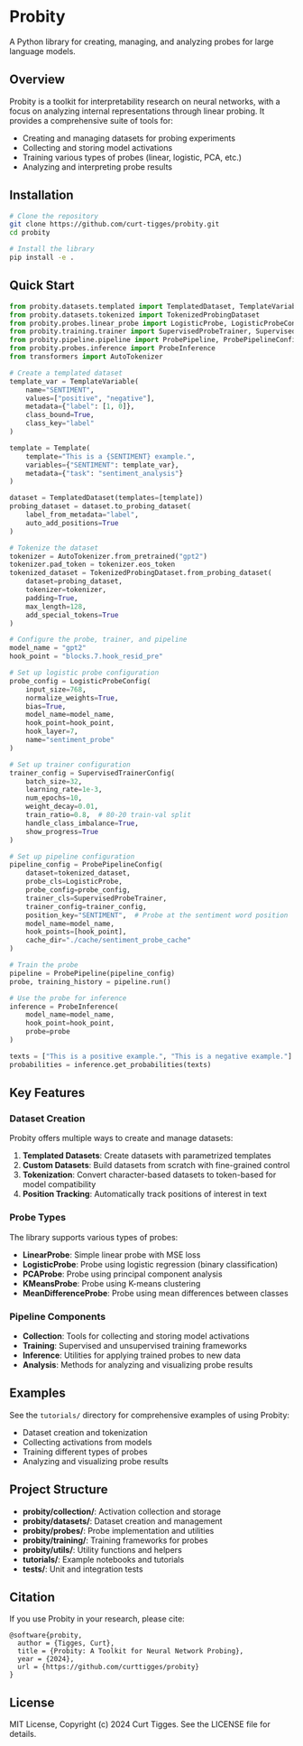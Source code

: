# Probity

A Python library for creating, managing, and analyzing probes for large language models.

## Overview

Probity is a toolkit for interpretability research on neural networks, with a focus on analyzing internal representations through linear probing. It provides a comprehensive suite of tools for:

- Creating and managing datasets for probing experiments
- Collecting and storing model activations
- Training various types of probes (linear, logistic, PCA, etc.)
- Analyzing and interpreting probe results

## Installation

```bash
# Clone the repository
git clone https://github.com/curt-tigges/probity.git
cd probity

# Install the library
pip install -e .
```

## Quick Start

```python
from probity.datasets.templated import TemplatedDataset, TemplateVariable, Template
from probity.datasets.tokenized import TokenizedProbingDataset
from probity.probes.linear_probe import LogisticProbe, LogisticProbeConfig
from probity.training.trainer import SupervisedProbeTrainer, SupervisedTrainerConfig
from probity.pipeline.pipeline import ProbePipeline, ProbePipelineConfig
from probity.probes.inference import ProbeInference
from transformers import AutoTokenizer

# Create a templated dataset
template_var = TemplateVariable(
    name="SENTIMENT", 
    values=["positive", "negative"],
    metadata={"label": [1, 0]},
    class_bound=True, 
    class_key="label"
)

template = Template(
    template="This is a {SENTIMENT} example.",
    variables={"SENTIMENT": template_var},
    metadata={"task": "sentiment_analysis"}
)

dataset = TemplatedDataset(templates=[template])
probing_dataset = dataset.to_probing_dataset(
    label_from_metadata="label",
    auto_add_positions=True
)

# Tokenize the dataset
tokenizer = AutoTokenizer.from_pretrained("gpt2")
tokenizer.pad_token = tokenizer.eos_token
tokenized_dataset = TokenizedProbingDataset.from_probing_dataset(
    dataset=probing_dataset,
    tokenizer=tokenizer,
    padding=True,
    max_length=128,
    add_special_tokens=True
)

# Configure the probe, trainer, and pipeline
model_name = "gpt2"
hook_point = "blocks.7.hook_resid_pre"

# Set up logistic probe configuration
probe_config = LogisticProbeConfig(
    input_size=768,
    normalize_weights=True,
    bias=True,
    model_name=model_name,
    hook_point=hook_point,
    hook_layer=7,
    name="sentiment_probe"
)

# Set up trainer configuration
trainer_config = SupervisedTrainerConfig(
    batch_size=32,
    learning_rate=1e-3,
    num_epochs=10,
    weight_decay=0.01,
    train_ratio=0.8,  # 80-20 train-val split
    handle_class_imbalance=True,
    show_progress=True
)

# Set up pipeline configuration
pipeline_config = ProbePipelineConfig(
    dataset=tokenized_dataset,
    probe_cls=LogisticProbe,
    probe_config=probe_config,
    trainer_cls=SupervisedProbeTrainer,
    trainer_config=trainer_config,
    position_key="SENTIMENT",  # Probe at the sentiment word position
    model_name=model_name,
    hook_points=[hook_point],
    cache_dir="./cache/sentiment_probe_cache"
)

# Train the probe
pipeline = ProbePipeline(pipeline_config)
probe, training_history = pipeline.run()

# Use the probe for inference
inference = ProbeInference(
    model_name=model_name,
    hook_point=hook_point,
    probe=probe
)

texts = ["This is a positive example.", "This is a negative example."]
probabilities = inference.get_probabilities(texts)
```

## Key Features

### Dataset Creation

Probity offers multiple ways to create and manage datasets:

1. **Templated Datasets**: Create datasets with parametrized templates
2. **Custom Datasets**: Build datasets from scratch with fine-grained control
3. **Tokenization**: Convert character-based datasets to token-based for model compatibility
4. **Position Tracking**: Automatically track positions of interest in text

### Probe Types

The library supports various types of probes:

- **LinearProbe**: Simple linear probe with MSE loss
- **LogisticProbe**: Probe using logistic regression (binary classification)
- **PCAProbe**: Probe using principal component analysis
- **KMeansProbe**: Probe using K-means clustering
- **MeanDifferenceProbe**: Probe using mean differences between classes

### Pipeline Components

- **Collection**: Tools for collecting and storing model activations
- **Training**: Supervised and unsupervised training frameworks
- **Inference**: Utilities for applying trained probes to new data
- **Analysis**: Methods for analyzing and visualizing probe results

## Examples

See the `tutorials/` directory for comprehensive examples of using Probity:

- Dataset creation and tokenization
- Collecting activations from models
- Training different types of probes
- Analyzing and visualizing probe results

## Project Structure

- **probity/collection/**: Activation collection and storage
- **probity/datasets/**: Dataset creation and management
- **probity/probes/**: Probe implementation and utilities
- **probity/training/**: Training frameworks for probes
- **probity/utils/**: Utility functions and helpers
- **tutorials/**: Example notebooks and tutorials
- **tests/**: Unit and integration tests

## Citation

If you use Probity in your research, please cite:

```
@software{probity,
  author = {Tigges, Curt},
  title = {Probity: A Toolkit for Neural Network Probing},
  year = {2024},
  url = {https://github.com/curttigges/probity}
}
```

## License

MIT License, Copyright (c) 2024 Curt Tigges. See the LICENSE file for details.
